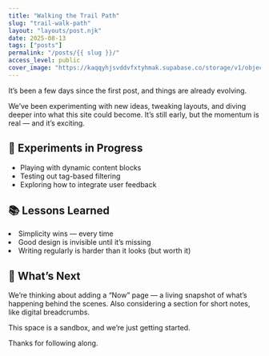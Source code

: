 ```yaml
---
title: "Walking the Trail Path"
slug: "trail-walk-path"
layout: "layouts/post.njk"
date: 2025-08-13
tags: ["posts"]
permalink: "/posts/{{ slug }}/"
access_level: public
cover_image: "https://kaqqyhjsvddvfxtyhmak.supabase.co/storage/v1/object/public/open/posts/trail-walk-path.jpg"
---
```



<p>It’s been a few days since the first post, and things are already evolving.</p>

<p>We’ve been experimenting with new ideas, tweaking layouts, and diving deeper into what this site could become. It’s still early, but the momentum is real — and it’s exciting.</p>

<h2>🧪 Experiments in Progress</h2>
<ul> 
    <li>Playing with dynamic content blocks</li>
    <li>Testing out tag-based filtering</li>
<li>Exploring how to integrate user feedback</li>
</ul>

<h2>📚 Lessons Learned</h2>
<li>Simplicity wins — every time</li>
<li>Good design is invisible until it’s missing</li>
<li>Writing regularly is harder than it looks (but worth it)</li>
</ul>

<h2>🌱 What’s Next</h2>
<p>We’re thinking about adding a “Now” page — a living snapshot of what’s happening behind the scenes. Also considering a section for short notes, like digital breadcrumbs.</p>

<p>This space is a sandbox, and we’re just getting started.</p>

<p>Thanks for following along.</p>